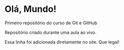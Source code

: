 # Olá, Mundo!
 Primeiro repositório do curso de Git e GitHub

Repositório criado durante uma aula ao vivo.

Essa linha foi adicionada diretamente no site. Que legal!
